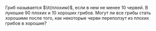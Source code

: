Гриб называется $\it{плохим}$, если в нем не менее 10 червей. В лукошке 90 плохих и 10 хороших грибов. Могут ли все грибы стать хорошими после того, как некоторые черви переползут из плохих грибов в хорошие?